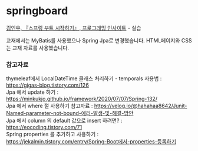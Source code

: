 # springboard
<a href="http://aladin.kr/p/TedbB">김인우, 『스프링 부트 시작하기』, 프로그래밍 인사이트</a> - 실습

교재에서는 MyBatis를 사용했으나 Spring Jpa로 변경했습니다.
HTML페이지와 CSS는 교재 자료를 사용했습니다.


### 참고자료
thymeleaf에서 LocalDateTime 클래스 처리하기 - temporals 사용법 : https://gigas-blog.tistory.com/126 </br>
Jpa 에서 update 하기 : https://minkukjo.github.io/framework/2020/07/07/Spring-132/ </br>
Jpa 에서 where 절 사용하기 참고자료 : https://velog.io/@hahahaa8642/Junit-Named-parameter-not-bound-에러-발생-및-해결-방안 </br>
Jpa 에서 column 의 default 값으로 insert 하려면? : https://eocoding.tistory.com/71 </br>
Spring properties 를 추가하고 사용하기 : https://jekalmin.tistory.com/entry/Spring-Boot에서-properties-등록하기
